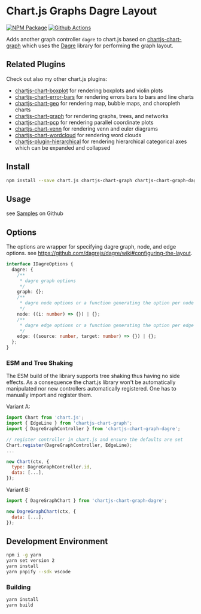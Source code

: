 # Chart.js Graphs Dagre Layout

[![NPM Package][npm-image]][npm-url] [![Github Actions][github-actions-image]][github-actions-url]

Adds another graph controller `dagre` to chart.js based on [chartjs-chart-graph](https://github.com/sgratzl/chartjs-chart-graph) which uses the [Dagre](https://github.com/dagrejs/dagre) library for performing the graph layout.

## Related Plugins

Check out also my other chart.js plugins:

- [chartjs-chart-boxplot](https://github.com/sgratzl/chartjs-chart-boxplot) for rendering boxplots and violin plots
- [chartjs-chart-error-bars](https://github.com/sgratzl/chartjs-chart-error-bars) for rendering errors bars to bars and line charts
- [chartjs-chart-geo](https://github.com/sgratzl/chartjs-chart-geo) for rendering map, bubble maps, and choropleth charts
- [chartjs-chart-graph](https://github.com/sgratzl/chartjs-chart-graph) for rendering graphs, trees, and networks
- [chartjs-chart-pcp](https://github.com/sgratzl/chartjs-chart-pcp) for rendering parallel coordinate plots
- [chartjs-chart-venn](https://github.com/sgratzl/chartjs-chart-venn) for rendering venn and euler diagrams
- [chartjs-chart-wordcloud](https://github.com/sgratzl/chartjs-chart-wordcloud) for rendering word clouds
- [chartjs-plugin-hierarchical](https://github.com/sgratzl/chartjs-plugin-hierarchical) for rendering hierarchical categorical axes which can be expanded and collapsed

## Install

```bash
npm install --save chart.js chartjs-chart-graph chartjs-chart-graph-dagre
```

## Usage

see [Samples](https://github.com/sgratzl/chartjs-chart-graph-dagre/tree/main/samples) on Github

## Options

The options are wrapper for specifying dagre graph, node, and edge options. see https://github.com/dagrejs/dagre/wiki#configuring-the-layout.

```ts
interface IDagreOptions {
  dagre: {
    /**
     * dagre graph options
     */
    graph: {};
    /**
     * dagre node options or a function generating the option per node
     */
    node: ((i: number) => {}) | {};
    /**
     * dagre edge options or a function generating the option per edge
     */
    edge: ((source: number, target: number) => {}) | {};
  };
}
```

### ESM and Tree Shaking

The ESM build of the library supports tree shaking thus having no side effects. As a consequence the chart.js library won't be automatically manipulated nor new controllers automatically registered. One has to manually import and register them.

Variant A:

```js
import Chart from 'chart.js';
import { EdgeLine } from 'chartjs-chart-graph';
import { DagreGraphController } from 'chartjs-chart-graph-dagre';

// register controller in chart.js and ensure the defaults are set
Chart.register(DagreGraphController, EdgeLine);
...

new Chart(ctx, {
  type: DagreGraphController.id,
  data: [...],
});
```

Variant B:

```js
import { DagreGraphChart } from 'chartjs-chart-graph-dagre';

new DagreGraphChart(ctx, {
  data: [...],
});
```

## Development Environment

```sh
npm i -g yarn
yarn set version 2
yarn install
yarn pnpify --sdk vscode
```

### Building

```sh
yarn install
yarn build
```

[npm-image]: https://badge.fury.io/js/chartjs-chart-graph-dagre.svg
[npm-url]: https://npmjs.org/package/chartjs-chart-graph-dagre
[github-actions-image]: https://github.com/sgratzl/chartjs-chart-graph-dagre/workflows/ci/badge.svg
[github-actions-url]: https://github.com/sgratzl/chartjs-chart-graph-dagre/actions
[codepen]: https://img.shields.io/badge/CodePen-open-blue?logo=codepen

